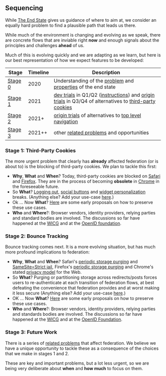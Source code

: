 ## Sequencing

While [The End State](#the-end-state) gives us guidance of where to aim at, we consider an equally hard problem to find a plausible path that leads us there.

While much of the environment is changing and evolving as we speak, there are concrete flows that are inviable right **now** and enough signals about the principles and challenges **ahead** of us.

Much of this is evolving quickly and we are adapting as we learn, but here is our best representation of how we expect features to be developed:

| Stage                                   | Timeline  | Description                                 |
|-----------------------------------------|-----------|----------------------------------------------|
| [Stage 0](problem.md)                    |   2020    | Understanding of the [problem](problem.md) and [properties](https://github.com/michaelkleber/privacy-model) of the end state |
| [Stage 1](#stage-1-third-party-cookies) |   2021    | [dev trials](https://docs.google.com/document/d/1_FDhuZA_C6iY5bop-bjlPl3pFiqu8oFvuK1jzAcyWKU/edit#heading=h.t4ac0nsw5yo) in Q1/Q2 ([instructions](HOWTO.md)) and [origin trials](https://sites.google.com/a/chromium.org/dev/blink/origin-trials) in Q3/Q4 of alternatives to [third-party cookies](#stage-1-third-party-cookies)   |
| [Stage 2](#stage-2-bounce-tracking)     |   2021+   | [origin trials](https://sites.google.com/a/chromium.org/dev/blink/origin-trials) of alternatives to [top level navigation](#stage-2-bounce-tracking)  |
| [Stage 3](#stage-3-future-work)         |   2021++  |  other [related problems](problems.md) and opportunities    |


### Stage 1: Third-Party Cookies

The more urgent problem that clearly has **already** affected federation (or is about to) is the blocking of third-party cookies. We plan to tackle this first:

- **Why**, **What** and **When**? Today, third-party cookies are blocked on [Safari](https://webkit.org/blog/10218/full-third-party-cookie-blocking-and-more/) and [Firefox](https://blog.mozilla.org/blog/2019/09/03/todays-firefox-blocks-third-party-tracking-cookies-and-cryptomining-by-default/). They are in the process of becoming **obsolete** in [Chrome](https://blog.google/products/chrome/privacy-sustainability-and-the-importance-of-and/) in the foreseeable future.
- So **What**? [Logging out](https://openid.net/specs/openid-connect-rpinitiated-1_0.html), [social buttons](https://developers.facebook.com/docs/facebook-login/userexperience/) and [widget personalization](https://developers.google.com/identity/one-tap/web) breaks. (Anything else? Add your use-case [here](#how-can-i-help).)
- Ok ... Now **What**? [Here](cookies.md) are some early proposals on how to preserve these use cases.
- **Who** and **Where**?: Browser vendors, identity providers, relying parties and standard bodies are involved. The discussions so far have happened at the [WICG](https://github.com/WICG/FedCM/issues) and at the [OpenID foundation](https://github.com/IDBrowserUseCases/docs).

### Stage 2: Bounce Tracking

Bounce tracking comes next. It is a more evolving situation, but has much more profound implications to federation:

- **Why**, **What** and **When**? Safari's [periodic storage purging](https://webkit.org/blog/11338/cname-cloaking-and-bounce-tracking-defense/) and [SameSite=Strict jail](https://github.com/privacycg/proposals/issues/6), Firefox's [periodic storage purging](https://blog.mozilla.org/security/2020/08/04/firefox-79-includes-protections-against-redirect-tracking/) and Chrome's stated [privacy model](https://github.com/michaelkleber/privacy-model) for the Web.
- So **What**? Purging or partitioning storage across redirects/posts forces users to re-authenticate at each transition of federation flows, at best defeating the convenience that federation provides and at worst making it less secure (Anything else? Add your use-case [here](#how-can-i-help).)
- OK ... Now **What**? [Here](navigations.md) are some early proposals on how to preserve these use cases.
- **Who** and **Where**?: Browser vendors, identity providers, relying parties and standards bodies are involved. The discussions so far have happened at the [WICG](https://github.com/WICG/FedCM/issues) and at the [OpenID Foundation](https://github.com/IDBrowserUseCases/docs).

### Stage 3: Future Work

There is a series of [related problems](problems.md) that affect federation. We believe we have a unique opportunity to tackle these as a consequence of the choices that we make in stages 1 and 2.

These are key and important problems, but a lot less urgent, so we are being very deliberate about **when** and **how much** to focus on them.
